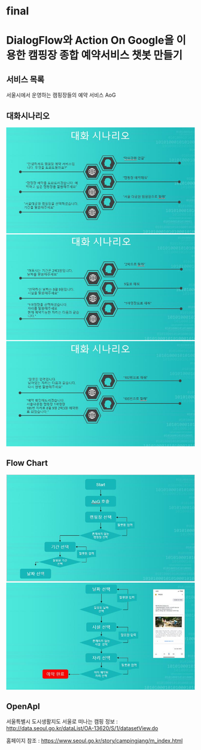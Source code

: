 # final

DialogFlow와 Action On Google을 이용한 캠핑장 종합 예약서비스 챗봇 만들기
==========================================================================

서비스 목록
------------
서울시에서 운영하는 캠핑장들의 예약 서비스 AoG


대화시나리오
------------
![Alt text](대화1.JPG)
![Alt text](대화2.JPG)
![Alt text](대화3.JPG)


Flow Chart
----------
![Alt text](flowchart1.JPG)
![Alt text](flowcharT2.JPG)





OpenApI
--------
서울특별시 도시생활지도 서울로 떠나는 캠핑 정보 
: <http://data.seoul.go.kr/dataList/OA-13620/S/1/datasetView.do>

홈페이지 참조
: <https://www.seoul.go.kr/story/campingjang/m_index.html>


